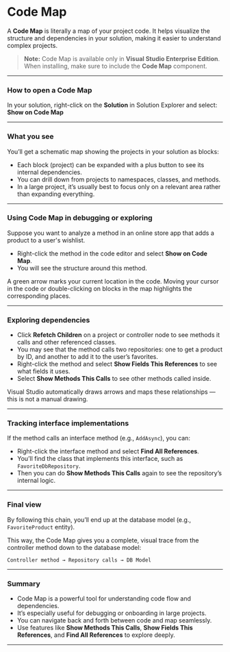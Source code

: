 # Code Map

A **Code Map** is literally a map of your project code. It helps visualize the structure and dependencies in your solution, making it easier to understand complex projects.

> **Note:** Code Map is available only in **Visual Studio Enterprise Edition**. When installing, make sure to include the **Code Map** component.

---

### How to open a Code Map

In your solution, right-click on the **Solution** in Solution Explorer and select:
**Show on Code Map**

---

### What you see

You’ll get a schematic map showing the projects in your solution as blocks:

* Each block (project) can be expanded with a plus button to see its internal dependencies.
* You can drill down from projects to namespaces, classes, and methods.
* In a large project, it’s usually best to focus only on a relevant area rather than expanding everything.

---

### Using Code Map in debugging or exploring

Suppose you want to analyze a method in an online store app that adds a product to a user's wishlist.

* Right-click the method in the code editor and select **Show on Code Map**.
* You will see the structure around this method.

A green arrow marks your current location in the code. Moving your cursor in the code or double-clicking on blocks in the map highlights the corresponding places.

---

### Exploring dependencies

* Click **Refetch Children** on a project or controller node to see methods it calls and other referenced classes.
* You may see that the method calls two repositories: one to get a product by ID, and another to add it to the user’s favorites.
* Right-click the method and select **Show Fields This References** to see what fields it uses.
* Select **Show Methods This Calls** to see other methods called inside.

Visual Studio automatically draws arrows and maps these relationships — this is not a manual drawing.

---

### Tracking interface implementations

If the method calls an interface method (e.g., `AddAsync`), you can:

* Right-click the interface method and select **Find All References**.
* You’ll find the class that implements this interface, such as `FavoriteDbRepository`.
* Then you can do **Show Methods This Calls** again to see the repository’s internal logic.

---

### Final view

By following this chain, you’ll end up at the database model (e.g., `FavoriteProduct` entity).

This way, the Code Map gives you a complete, visual trace from the controller method down to the database model:

```
Controller method → Repository calls → DB Model
```

---

### Summary

* Code Map is a powerful tool for understanding code flow and dependencies.
* It’s especially useful for debugging or onboarding in large projects.
* You can navigate back and forth between code and map seamlessly.
* Use features like **Show Methods This Calls**, **Show Fields This References**, and **Find All References** to explore deeply.

---
